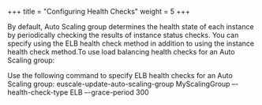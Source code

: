 +++
title = "Configuring Health Checks"
weight = 5
+++

By default, Auto Scaling group determines the health state of each instance by periodically checking the results of instance status checks. You can specify using the ELB health check method in addition to using the instance health check method.To use load balancing health checks for an Auto Scaling group: 

Use the following command to specify ELB health checks for an Auto Scaling group: 
    euscale-update-auto-scaling-group MyScalingGroup –-health-check-type ELB –-grace-period 300 

